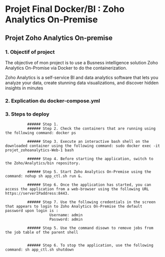 # Projet Final Docker/BI : Zoho Analytics On-Premise

## Projet Zoho Analytics On-premise

### 1. Objectif of project 

The objective of mon project is to use a Busness intelligence solution Zoho Analytics On-Promise via Docker to do the containerization.

Zoho Analytics is a self-service BI and data analytics software that lets you analyze your data, create stunning data visualizations, and discover hidden insights in minutes

### 2. Explication du docker-compose.yml


### 3. Steps to deploy

              ###### Step 1. 
              ###### Step 2. Check the containers that are running using the following command: docker ps

              ###### Step 3. Execute an interactive bash shell on the downloaded container using the following command: sudo docker exec -it projet_zohoanalytics-Web-1 bash

              ###### Step 4. Before starting the application, switch to the Zoho/Analytics/bin repository.

              ###### Step 5. Start Zoho Analytics On-Premise using the command: nohup sh app_ctl.sh run &. 

              ###### Step 6. Once the application has started, you can access the application from a web-browser using the following URL https://serverIPaddress:8443.

              ###### Step 7. Use the following credentials in the screen that appears to login to Zoho Analytics On-Premise the default password upon login is :
                        Username: admin
                        Password: admin

              ###### Step 5. Use the command disown to remove jobs from the job table of the parent shell


              ###### Step 6. To stop the application, use the following command: sh app_ctl.sh shutdown




